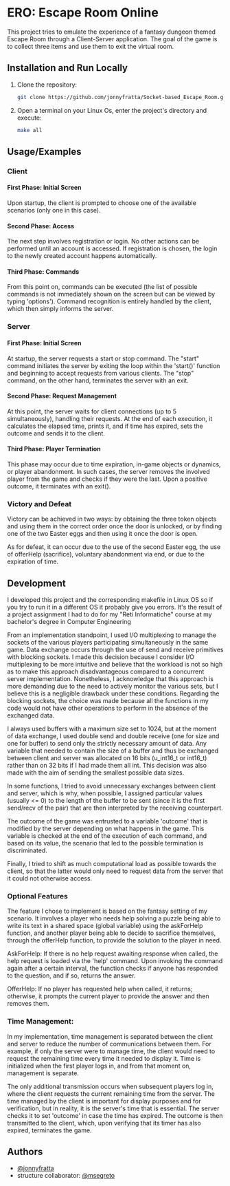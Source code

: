 
# ERO: Escape Room Online

This project tries to emulate the experience of a fantasy dungeon themed Escape Room through a Client-Server application. The goal of the game is to collect three items and use them to exit the virtual room.

## Installation and Run Locally
1. Clone the repository:
    ```sh
    git clone https://github.com/jonnyfratta/Socket-based_Escape_Room.git
    ```

2. Open a terminal on your Linux Os, enter the project's directory and execute:
    ```sh
    make all
    ```
        

## Usage/Examples

### Client

#### First Phase: Initial Screen

Upon startup, the client is prompted to choose one of the available scenarios (only one in this case).

#### Second Phase: Access

The next step involves registration or login. No other actions can be performed until an account is accessed. If registration is chosen, the login to the newly created account happens automatically.

#### Third Phase: Commands

From this point on, commands can be executed (the list of possible commands is not immediately shown on the screen but can be viewed by typing 'options'). Command recognition is entirely handled by the client, which then simply informs the server.

### Server

#### First Phase: Initial Screen

At startup, the server requests a start or stop command. The "start" command initiates the server by exiting the loop within the 'start()' function and beginning to accept requests from various clients. The "stop" command, on the other hand, terminates the server with an exit.

#### Second Phase: Request Management

At this point, the server waits for client connections (up to 5 simultaneously), handling their requests. At the end of each execution, it calculates the elapsed time, prints it, and if time has expired, sets the outcome and sends it to the client.

#### Third Phase: Player Termination

This phase may occur due to time expiration, in-game objects or dynamics, or player abandonment. In such cases, the server removes the involved player from the game and checks if they were the last. Upon a positive outcome, it terminates with an exit().

### Victory and Defeat

Victory can be achieved in two ways: by obtaining the three token objects and using them in the correct order once the door is unlocked, or by finding one of the two Easter eggs and then using it once the door is open.

As for defeat, it can occur due to the use of the second Easter egg, the use of offerHelp (sacrifice), voluntary abandonment via end, or due to the expiration of time.


## Development
I developed this project and the corresponding makefile in Linux OS so if you try to run it in a different OS it probably give you errors. It's the result of a project assignment I had to do for my "Reti Informatiche" course at my bachelor's degree in Computer Engineering

From an implementation standpoint, I used I/O multiplexing to manage the sockets of the various players participating simultaneously in the same game. Data exchange occurs through the use of send and receive primitives with blocking sockets. I made this decision because I consider I/O multiplexing to be more intuitive and believe that the workload is not so high as to make this approach disadvantageous compared to a concurrent server implementation. Nonetheless, I acknowledge that this approach is more demanding due to the need to actively monitor the various sets, but I believe this is a negligible drawback under these conditions. Regarding the blocking sockets, the choice was made because all the functions in my code would not have other operations to perform in the absence of the exchanged data.

I always used buffers with a maximum size set to 1024, but at the moment of data exchange, I used double send and double receive (one for size and one for buffer) to send only the strictly necessary amount of data. Any variable that needed to contain the size of a buffer and thus be exchanged between client and server was allocated on 16 bits (u_int16_t or int16_t) rather than on 32 bits if I had made them all int. This decision was also made with the aim of sending the smallest possible data sizes.

In some functions, I tried to avoid unnecessary exchanges between client and server, which is why, when possible, I assigned particular values (usually <= 0) to the length of the buffer to be sent (since it is the first send/recv of the pair) that are then interpreted by the receiving counterpart.

The outcome of the game was entrusted to a variable 'outcome' that is modified by the server depending on what happens in the game. This variable is checked at the end of the execution of each command, and based on its value, the scenario that led to the possible termination is discriminated.

Finally, I tried to shift as much computational load as possible towards the client, so that the latter would only need to request data from the server that it could not otherwise access.

### Optional Features

The feature I chose to implement is based on the fantasy setting of my scenario. It involves a player who needs help solving a puzzle being able to write its text in a shared space (global variable) using the askForHelp function, and another player being able to decide to sacrifice themselves, through the offerHelp function, to provide the solution to the player in need.

AskForHelp: If there is no help request awaiting response when called, the help request is loaded via the 'help' command. Upon invoking the command again after a certain interval, the function checks if anyone has responded to the question, and if so, returns the answer.

OfferHelp: If no player has requested help when called, it returns; otherwise, it prompts the current player to provide the answer and then removes them.

### Time Management:

In my implementation, time management is separated between the client and server to reduce the number of communications between them. For example, if only the server were to manage time, the client would need to request the remaining time every time it needed to display it. Time is initialized when the first player logs in, and from that moment on, management is separate.

The only additional transmission occurs when subsequent players log in, where the client requests the current remaining time from the server. The time managed by the client is important for display purposes and for verification, but in reality, it is the server's time that is essential. The server checks it to set 'outcome' in case the time has expired. The outcome is then transmitted to the client, which, upon verifying that its timer has also expired, terminates the game.



## Authors

- [@jonnyfratta](https://github.com/jonnyfratta)
- structure collaborator: [@msegreto](https://github.com/msegreto)
